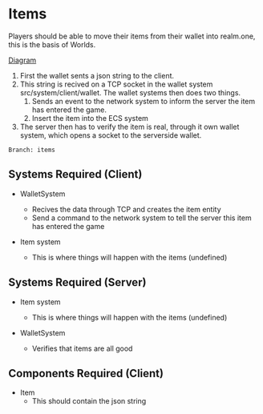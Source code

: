 # Items 
Players should be able to move their items from their wallet into realm.one,
this is the basis of Worlds.

[Diagram](../../docs/items.pdf)

1. First the wallet sents a json string to the client.
2. This string is recived on a TCP socket in the wallet system
src/system/client/wallet. The wallet systems then does two things.
    1. Sends an event to the network system to inform the server the
    item has entered the game.
    2. Insert the item into the ECS system
3. The server then has to verify the item is real, through 
it own wallet system, which opens a socket to the serverside
wallet.

```
Branch: items
```

## Systems Required (Client)
- WalletSystem
    - Recives the data through TCP and creates the item entity
    - Send a command to the network system to tell the server this
    item has entered the game

- Item system
    - This is where things will happen with the items (undefined)

## Systems Required (Server)
- Item system
    - This is where things will happen with the items (undefined)

- WalletSystem
    - Verifies that items are all good

## Components Required (Client)
- Item
    - This should contain the json string
